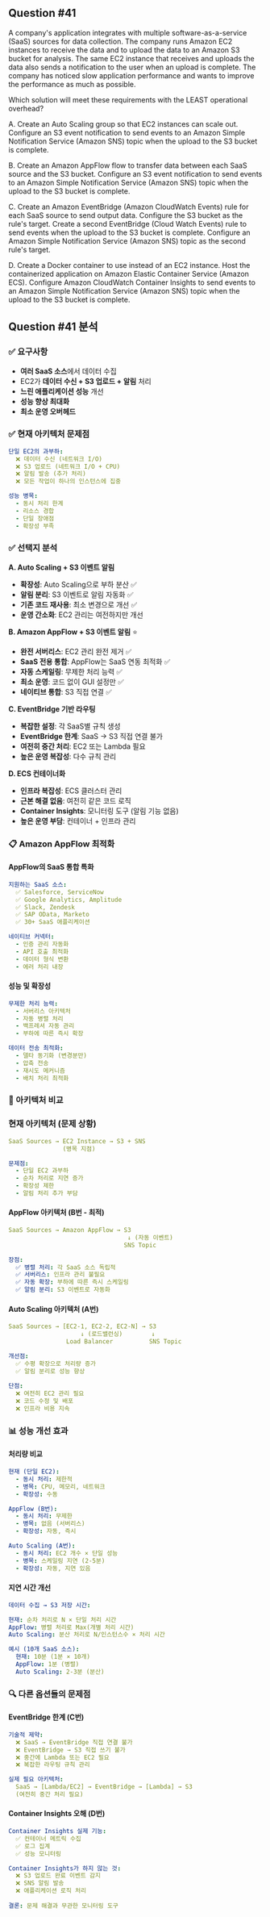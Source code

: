 ## Question #41
A company's application integrates with multiple software-as-a-service (SaaS) sources for data collection. 
The company runs Amazon EC2 instances to receive the data and to upload the data to an Amazon S3 bucket for analysis. 
The same EC2 instance that receives and uploads the data also sends a notification to the user when an upload is complete. 
The company has noticed slow application performance and wants to improve the performance as much as possible.

Which solution will meet these requirements with the LEAST operational overhead?

A. Create an Auto Scaling group so that EC2 instances can scale out. Configure an S3 event notification to send events to an Amazon Simple Notification Service (Amazon SNS) topic when the upload to the S3 bucket is complete.

B. Create an Amazon AppFlow flow to transfer data between each SaaS source and the S3 bucket. Configure an S3 event notification to send events to an Amazon Simple Notification Service (Amazon SNS) topic when the upload to the S3 bucket is complete.

C. Create an Amazon EventBridge (Amazon CloudWatch Events) rule for each SaaS source to send output data. Configure the S3 bucket as the rule's target. Create a second EventBridge (Cloud Watch Events) rule to send events when the upload to the S3 bucket is complete. Configure an Amazon Simple Notification Service (Amazon SNS) topic as the second rule's target.

D. Create a Docker container to use instead of an EC2 instance. Host the containerized application on Amazon Elastic Container Service (Amazon ECS). Configure Amazon CloudWatch Container Insights to send events to an Amazon Simple Notification Service (Amazon SNS) topic when the upload to the S3 bucket is complete.

## Question #41 분석

### ✅ 요구사항
- **여러 SaaS 소스**에서 데이터 수집
- EC2가 **데이터 수신 + S3 업로드 + 알림** 처리
- **느린 애플리케이션 성능** 개선
- **성능 향상 최대화**
- **최소 운영 오버헤드**

### ✅ 현재 아키텍처 문제점
```yaml
단일 EC2의 과부하:
  ❌ 데이터 수신 (네트워크 I/O)
  ❌ S3 업로드 (네트워크 I/O + CPU)
  ❌ 알림 발송 (추가 처리)
  ❌ 모든 작업이 하나의 인스턴스에 집중

성능 병목:
  - 동시 처리 한계
  - 리소스 경합
  - 단일 장애점
  - 확장성 부족
```

### ✅ 선택지 분석

**A. Auto Scaling + S3 이벤트 알림**
- **확장성**: Auto Scaling으로 부하 분산 ✅
- **알림 분리**: S3 이벤트로 알림 자동화 ✅
- **기존 코드 재사용**: 최소 변경으로 개선 ✅
- **운영 간소화**: EC2 관리는 여전하지만 개선

**B. Amazon AppFlow + S3 이벤트 알림** ⭐
- **완전 서버리스**: EC2 관리 완전 제거 ✅
- **SaaS 전용 통합**: AppFlow는 SaaS 연동 최적화 ✅
- **자동 스케일링**: 무제한 처리 능력 ✅
- **최소 운영**: 코드 없이 GUI 설정만 ✅
- **네이티브 통합**: S3 직접 연결 ✅

**C. EventBridge 기반 라우팅**
- **복잡한 설정**: 각 SaaS별 규칙 생성 
- **EventBridge 한계**: SaaS → S3 직접 연결 불가 
- **여전히 중간 처리**: EC2 또는 Lambda 필요 
- **높은 운영 복잡성**: 다수 규칙 관리 

**D. ECS 컨테이너화**
- **인프라 복잡성**: ECS 클러스터 관리 
- **근본 해결 없음**: 여전히 같은 코드 로직 
- **Container Insights**: 모니터링 도구 (알림 기능 없음) 
- **높은 운영 부담**: 컨테이너 + 인프라 관리

### 📋 Amazon AppFlow 최적화

#### **AppFlow의 SaaS 통합 특화**
```yaml
지원하는 SaaS 소스:
  ✅ Salesforce, ServiceNow
  ✅ Google Analytics, Amplitude  
  ✅ Slack, Zendesk
  ✅ SAP OData, Marketo
  ✅ 30+ SaaS 애플리케이션

네이티브 커넥터:
  - 인증 관리 자동화
  - API 호출 최적화
  - 데이터 형식 변환
  - 에러 처리 내장
```

#### **성능 및 확장성**
```yaml
무제한 처리 능력:
  - 서버리스 아키텍처
  - 자동 병렬 처리
  - 백프레셔 자동 관리
  - 부하에 따른 즉시 확장

데이터 전송 최적화:
  - 델타 동기화 (변경분만)
  - 압축 전송
  - 재시도 메커니즘
  - 배치 처리 최적화
```

### 🔄 아키텍처 비교

### **현재 아키텍처 (문제 상황)**
```yaml
SaaS Sources → EC2 Instance → S3 + SNS
               (병목 지점)

문제점:
  - 단일 EC2 과부하
  - 순차 처리로 지연 증가
  - 확장성 제한
  - 알림 처리 추가 부담
```

#### **AppFlow 아키텍처 (B번 - 최적)**
```yaml
SaaS Sources → Amazon AppFlow → S3
                                 ↓ (자동 이벤트)
                                SNS Topic

장점:
  ✅ 병렬 처리: 각 SaaS 소스 독립적
  ✅ 서버리스: 인프라 관리 불필요
  ✅ 자동 확장: 부하에 따른 즉시 스케일링
  ✅ 알림 분리: S3 이벤트로 자동화
```

#### **Auto Scaling 아키텍처 (A번)**
```yaml
SaaS Sources → [EC2-1, EC2-2, EC2-N] → S3
                    ↓ (로드밸런싱)        ↓
                Load Balancer          SNS Topic

개선점:
  ✅ 수평 확장으로 처리량 증가
  ✅ 알림 분리로 성능 향상
  
단점:
  ❌ 여전히 EC2 관리 필요
  ❌ 코드 수정 및 배포
  ❌ 인프라 비용 지속
```

### 📊 성능 개선 효과

#### **처리량 비교**
```yaml
현재 (단일 EC2):
  - 동시 처리: 제한적
  - 병목: CPU, 메모리, 네트워크
  - 확장성: 수동

AppFlow (B번):
  - 동시 처리: 무제한
  - 병목: 없음 (서버리스)
  - 확장성: 자동, 즉시

Auto Scaling (A번):
  - 동시 처리: EC2 개수 × 단일 성능
  - 병목: 스케일링 지연 (2-5분)
  - 확장성: 자동, 지연 있음
```

#### **지연 시간 개선**
```yaml
데이터 수집 → S3 저장 시간:

현재: 순차 처리로 N × 단일 처리 시간
AppFlow: 병렬 처리로 Max(개별 처리 시간)
Auto Scaling: 분산 처리로 N/인스턴스수 × 처리 시간

예시 (10개 SaaS 소스):
  현재: 10분 (1분 × 10개)
  AppFlow: 1분 (병렬)
  Auto Scaling: 2-3분 (분산)
```

### 🔍 다른 옵션들의 문제점

#### **EventBridge 한계 (C번)**
```yaml
기술적 제약:
  ❌ SaaS → EventBridge 직접 연결 불가
  ❌ EventBridge → S3 직접 쓰기 불가
  ❌ 중간에 Lambda 또는 EC2 필요
  ❌ 복잡한 라우팅 규칙 관리

실제 필요 아키텍처:
  SaaS → [Lambda/EC2] → EventBridge → [Lambda] → S3
  (여전히 중간 처리 필요)
```

#### **Container Insights 오해 (D번)**
```yaml
Container Insights 실제 기능:
  ✅ 컨테이너 메트릭 수집
  ✅ 로그 집계
  ✅ 성능 모니터링

Container Insights가 하지 않는 것:
  ❌ S3 업로드 완료 이벤트 감지
  ❌ SNS 알림 발송
  ❌ 애플리케이션 로직 처리
  
결론: 문제 해결과 무관한 모니터링 도구
```
